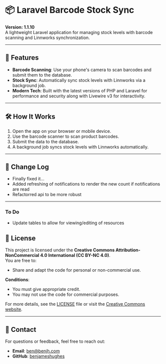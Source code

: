 # 📦 Laravel Barcode Stock Sync

**Version: 1.1.10**  
A lightweight Laravel application for managing stock levels with barcode scanning and Linnworks synchronization.

---

## 🚀 Features

- **Barcode Scanning**: Use your phone's camera to scan barcodes and submit them to the database.
- **Stock Sync**: Automatically sync stock levels with Linnworks via a background job.
- **Modern Tech**: Built with the latest versions of PHP and Laravel for performance and security along with Livewire v3 for interactivity.

---

## 🛠️ How It Works

1. Open the app on your browser or mobile device.
2. Use the barcode scanner to scan product barcodes.
3. Submit the data to the database.
4. A background job syncs stock levels with Linnworks automatically.

---

## 📜 Change Log

- Finally fixed it...
- Added refreshing of notifications to render the new count if notifications are read
- Refactorred api to be more robust

---

### To Do

- Update tables to allow for viewing/editing of resources

## 📄 License

This project is licensed under the **Creative Commons Attribution-NonCommercial 4.0 International (CC BY-NC 4.0)**.  
You are free to:
- Share and adapt the code for personal or non-commercial use.

**Conditions**:
- You must give appropriate credit.
- You may not use the code for commercial purposes.

For more details, see the [LICENSE](LICENSE) file or visit the [Creative Commons website](https://creativecommons.org/licenses/by-nc/4.0/).

---

## 📧 Contact

For questions or feedback, feel free to reach out:
- **Email**: [ben@benjh.com](mailto:ben@benjh.com)
- **GitHub**: [benjameshughes](https://github.com/benjameshughes)
